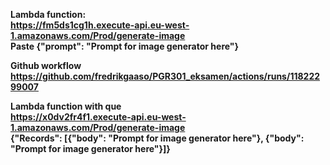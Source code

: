 <strong>Lambda function: <strong/> <br/>
https://fm5ds1cg1h.execute-api.eu-west-1.amazonaws.com/Prod/generate-image <br/>
Paste {"prompt": "Prompt for image generator here"}

<strong>Github workflow<strong/><br/>
https://github.com/fredrikgaaso/PGR301_eksamen/actions/runs/11822299007

<strong>Lambda function with que<strong/><br/>
https://x0dv2fr4f1.execute-api.eu-west-1.amazonaws.com/Prod/generate-image <br/>
{"Records": [{"body": "Prompt for image generator here"}, {"body": "Prompt for image generator here"}]}
